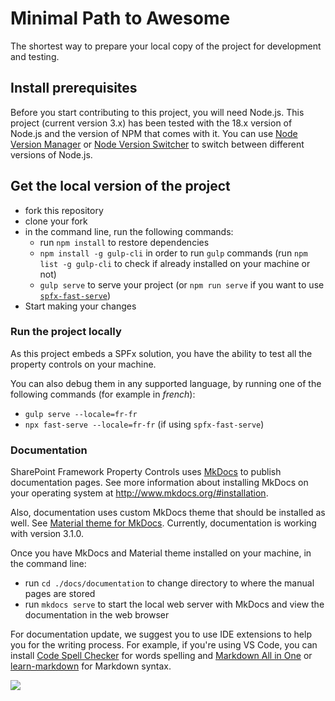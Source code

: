 # Minimal Path to Awesome

The shortest way to prepare your local copy of the project for development and testing.

## Install prerequisites

Before you start contributing to this project, you will need Node.js. This project (current version 3.x) has been tested with the 18.x version of Node.js and the version of NPM that comes with it. You can use [Node Version Manager](https://github.com/nvm-sh/nvm) or [Node Version Switcher](https://github.com/jasongin/nvs) to switch between different versions of Node.js.

## Get the local version of the project

- fork this repository
- clone your fork
- in the command line, run the following commands:
  - run `npm install` to restore dependencies
  - `npm install -g gulp-cli` in order to run `gulp` commands (run `npm list -g gulp-cli` to check if already installed on your machine or not)
  - `gulp serve` to serve your project (or `npm run serve` if you want to use [`spfx-fast-serve`](https://github.com/s-KaiNet/spfx-fast-serve))
- Start making your changes

### Run the project locally

As this project embeds a SPFx solution, you have the ability to test all the property controls on your machine.

You can also debug them in any supported language, by running one of the following commands (for example in _french_):

- `gulp serve --locale=fr-fr`
- `npx fast-serve --locale=fr-fr` (if using `spfx-fast-serve`)

### Documentation

SharePoint Framework Property Controls uses [MkDocs](http://www.mkdocs.org) to publish documentation pages. See more information about installing MkDocs on your operating system at <http://www.mkdocs.org/#installation>.

Also, documentation uses custom MkDocs theme that should be installed as well. See [Material theme for MkDocs](https://squidfunk.github.io/mkdocs-material/). Currently, documentation is working with version 3.1.0.

Once you have MkDocs and Material theme installed on your machine, in the command line:

- run `cd ./docs/documentation` to change directory to where the manual pages are stored
- run `mkdocs serve` to start the local web server with MkDocs and view the documentation in the web browser

For documentation update, we suggest you to use IDE extensions to help you for the writing process. For example, if you're using VS Code, you can install [Code Spell Checker](https://marketplace.visualstudio.com/items?itemName=streetsidesoftware.code-spell-checker) for words spelling and [Markdown All in One](https://marketplace.visualstudio.com/items?itemName=yzhang.markdown-all-in-one) or [learn-markdown](https://marketplace.visualstudio.com/items?itemName=docsmsft.docs-markdown) for Markdown syntax.

![](https://telemetry.sharepointpnp.com/sp-dev-fx-property-controls/wiki/mpa)
